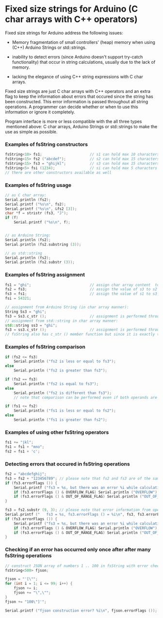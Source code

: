 # Fixed size strings for Arduino (C char arrays with C++ operators)


Fixed size strings for Arduino address the following issues:

- Memory fragmentation of small controllers' (heap) memory when using (C++) Arduino Strings or std::strings.

- inability to detect errors (since Arduino doesn't support try-catch functionality) that occur in string calculations, usually due to the lack of memory.

- lacking the elegance of using C++ string expressions with C char arrays.

Fixed size strings are just C char arrays with C++ operators and an extra flag to keep the information about errors that occured since the string has been constructed. This error information is passed throughout all string operations. A programmer can decide whether or when to use this information or ignore it completely.

Program interface is more or less compatible with the all three types  mentioned above: C char arrays, Arduino Strings or std::strings to make the use as simple as possible.


### Examples of fsString constructors

```C++
fsString<10> fs1;                      // s1 can hold max 10 characters and is empty when constructed
fsString<15> fs2 ("abcdef");           // s2 can hold max 15 characters and is initialized with "abc" value
fsString<15> fs3 = "ghijkl";           // s3 can hold max 15 characters and is assigned "def" value after construction
fsString<5> fsi (1234);                // si can hold max 5 characters and is assigned "1234" value (converted from int)
// there are other constructors available as well
```

### Examples of fsString usage
```C++
// as C char array:
Serial.println (fs2);
Serial.printf ("%s\n", fs2);
Serial.printf ("%s\n", &fs2 [3]);
char *f = stristr (fs3, "J");
if (f)
    Serial.printf ("%s\n", f);


// as Arduino String:
Serial.println (fs2);
Serial.println (fs2.substring (3)); 

// as std::string
Serial.println (fs2);
Serial.println (fs2.substr (3)); 
```

### Examples of fsString assignment
```C++
fs1 = "ghi";                           // assign char array content  to s1
fs2 = fs3;                             // assign the value of s3 to s2 (note that they are of the same type: fsString<15>), beside content the error flags are alos copied
fs3 = fs1;                             // assign the value of s1 to s3 in char array manner, since they are not of the same type (fsString<10> and fsString<15>), so error flags do not get copied!
fsi = 54321;

// assignment from Arduino String (in char array manner):
String Ss3 = "ghi";
fs3 = Ss3.c_str ();                    // assignment is performed through a pointer to char, which Arduino String exposes with c_str () member function
// assignment from std::string in char array manner:
std::string ss3 = "ghi";
fs3 = ss3.c_str ();                    // assignment is performed through a pointer to char, which std::String exposes with c_str () member function
// fsString also has c_str () member function but since it is exactly the same as (char *) operator it is not really needed, so fs3 is exactly the same as fs3.c_str ()
```

### Examples of fsString comparison
```C++
if (fs2 <= fs3)
    Serial.println ("fs2 is less or equal to fs3");
else
    Serial.println ("fs2 is greater than fs3");

if (fs2 == fs3)
    Serial.println ("fs2 is equal to fs3");
else
    Serial.println ("fs2 is different than fs3");
    // note that comparison can be performed even if both operands are not of the same type (fsString<10> and fsString<15>)

if (fs1 <= fs2)
    Serial.println ("fs1 is less or equal to fs2");
else
    Serial.println ("fs1 is greater than fs2");
```

### Examples of using other fsString operators
```C++
fs1 += "jkl";
fs1 = fs1 + "mno";
fs2 = fs1 + 'c'; 
```

### Detecting errors that occured in fsString operations
```C++
fs2 = "abcdefghij";
fs3 = fs2 + "123456789"; // please note that fs2 and fs3 are of the same type! (fsString<15>) and the length exceeds 15 characters
if (fs3.errorFlags ()) {
    Serial.printf ("fs3 = %s, but there was an error %i while calculating its value\n", fs3, fs3.errorFlags ());  // in spite of the error fsString is still fully initialized up to the maximum number of characters it can contain
    if (fs3.errorFlags () & OVERFLOW_FLAG) Serial.println ("OVERFLOW");                                           // if the content should actually be longer than it fits into fsString
    if (fs3.errorFlags () & OUT_OF_RANGE_FLAG) Serial.println ("OUT_OF_RANGE");                                   // if substr or substring addressed non-existing position
}

fs3 = fs2.substr (9, 3); // please note that error information from operands is passed to the result
Serial.printf ("   fs3 = %s, fs3.errorFlags () = %i\n", fs3, fs3.errorFlags ());
if (fs3.errorFlags ()) {
    Serial.printf ("fs3 = %s, but there was an error %i while calculating its value\n", fs3, fs3.errorFlags ());  // in spite of the error fsString is still calculated from the data that is available
    if (fs3.errorFlags () & OVERFLOW_FLAG) Serial.println ("OVERFLOW");                                           // if the content should actually be longer than it fits into fsString
    if (fs3.errorFlags () & OUT_OF_RANGE_FLAG) Serial.println ("OUT_OF_RANGE");                                   // if substr or substring addressed non-existing position
}
```

### Checking if an error has occurred only once after after many fsString operations
```C++
// construct JSON array of numbers 1 .. 100 in fsString with error checking
fsString<500> fjson;

fjson = "'[\"";
for (int i = 1; i <= 99; i++) {
    fjson += i;
    fjson += "\",\"";
}
fjson += "100\"]'";

Serial.printf ("fjson construction error? %i\n", fjson.errorFlags ()); // check success
```
